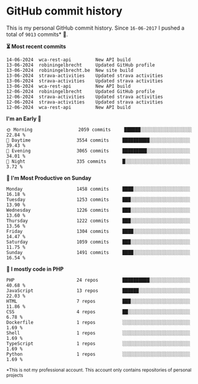 # GitHub commit history
This is my personal GitHub commit history. Since <!--START_SECTION:first-commit-date-->`16-06-2017`<!--END_SECTION:first-commit-date--> I pushed a total of <!--START_SECTION:total-commit-count-->`9013`<!--END_SECTION:total-commit-count--> commits* 🎉.

<!--START_SECTION:most-recent-commits-->
**⏳ Most recent commits**
                                        
```text
14-06-2024  wca-rest-api         New API build
13-06-2024  robiningelbrecht     Updated GitHub profile
13-06-2024  robiningelbrecht.be  New site build
13-06-2024  strava-activities    Updated strava activities
13-06-2024  strava-activities    Updated strava activities
13-06-2024  wca-rest-api         New API build
12-06-2024  robiningelbrecht     Updated GitHub profile
12-06-2024  strava-activities    Updated strava activities
12-06-2024  strava-activities    Updated strava activities
12-06-2024  wca-rest-api         New API build
```
<!--END_SECTION:most-recent-commits-->  

<!--START_SECTION:commits-per-day-time-->
**I&#039;m an Early 🐤**

```text
🌞 Morning                 2059 commits     ██████░░░░░░░░░░░░░░░░░░░   22.84 %
🌆 Daytime                 3554 commits     ██████████░░░░░░░░░░░░░░░   39.43 %
🌃 Evening                 3065 commits     █████████░░░░░░░░░░░░░░░░   34.01 %
🌙 Night                   335 commits      █░░░░░░░░░░░░░░░░░░░░░░░░   3.72 %
```
<!--END_SECTION:commits-per-day-time-->  

<!--START_SECTION:commits-per-weekday-->
**📅 I&#039;m Most Productive on Sunday**

```text
Monday                    1458 commits     ████░░░░░░░░░░░░░░░░░░░░░   16.18 %
Tuesday                   1253 commits     ███░░░░░░░░░░░░░░░░░░░░░░   13.90 %
Wednesday                 1226 commits     ███░░░░░░░░░░░░░░░░░░░░░░   13.60 %
Thursday                  1222 commits     ███░░░░░░░░░░░░░░░░░░░░░░   13.56 %
Friday                    1304 commits     ████░░░░░░░░░░░░░░░░░░░░░   14.47 %
Saturday                  1059 commits     ███░░░░░░░░░░░░░░░░░░░░░░   11.75 %
Sunday                    1491 commits     ████░░░░░░░░░░░░░░░░░░░░░   16.54 %
```
<!--END_SECTION:commits-per-weekday-->  

<!--START_SECTION:repos-per-language-->
**💬 I mostly code in PHP**

```text
PHP                       24 repos         ██████████░░░░░░░░░░░░░░░   40.68 %
JavaScript                13 repos         ██████░░░░░░░░░░░░░░░░░░░   22.03 %
HTML                      7 repos          ███░░░░░░░░░░░░░░░░░░░░░░   11.86 %
CSS                       4 repos          ██░░░░░░░░░░░░░░░░░░░░░░░   6.78 %
Dockerfile                1 repos          ░░░░░░░░░░░░░░░░░░░░░░░░░   1.69 %
Shell                     1 repos          ░░░░░░░░░░░░░░░░░░░░░░░░░   1.69 %
TypeScript                1 repos          ░░░░░░░░░░░░░░░░░░░░░░░░░   1.69 %
Python                    1 repos          ░░░░░░░░░░░░░░░░░░░░░░░░░   1.69 %
```
<!--END_SECTION:repos-per-language-->  

<sub>*This is not my professional account. This account only contains repositories of personal projects</sub>
